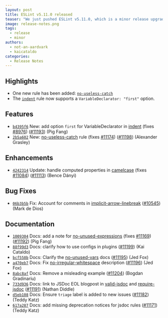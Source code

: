 ```yaml
---
layout: post
title: ESLint v5.11.0 released
teaser: "We just pushed ESLint v5.11.0, which is a minor release upgrade of ESLint. This release adds some new features and fixes several bugs found in the previous release."
image: release-notes.png
tags:
  - release
  - minor
authors:
  - not-an-aardvark
  - kaicataldo
categories:
  - Release Notes
---
```


## Highlights

* One new rule has been added: [`no-useless-catch`](/docs/rules/no-useless-catch)
* The [`indent`](/docs/rules/indent) rule now supports a `VariableDeclarator: "first"` option.

## Features


* [`b4395f6`](https://github.com/eslint/eslint/commit/b4395f671442a7e0be956382c24cce38025a6df6) New: add option `first` for VariableDeclarator in [indent](/docs/rules/indent) (fixes [#8976](https://github.com/eslint/eslint/issues/8976)) ([#11193](https://github.com/eslint/eslint/issues/11193)) (Pig Fang)
* [`2b5a602`](https://github.com/eslint/eslint/commit/2b5a60284670a3ab1281b206941ed38faf2ea10c) New: [no-useless-catch](/docs/rules/no-useless-catch) rule (fixes [#11174](https://github.com/eslint/eslint/issues/11174)) ([#11198](https://github.com/eslint/eslint/issues/11198)) (Alexander Grasley)




## Enhancements


* [`4242314`](https://github.com/eslint/eslint/commit/4242314215a6f35e432860433906f47af1a29724) Update: handle computed properties in [camelcase](/docs/rules/camelcase) (fixes [#11084](https://github.com/eslint/eslint/issues/11084)) ([#11113](https://github.com/eslint/eslint/issues/11113)) (Bence Dányi)




## Bug Fixes


* [`06b3b5b`](https://github.com/eslint/eslint/commit/06b3b5bfcf0429c5078d4f4af3c03bb777e4f022) Fix: Account for comments in [implicit-arrow-linebreak](/docs/rules/implicit-arrow-linebreak) ([#10545](https://github.com/eslint/eslint/issues/10545)) (Mark de Dios)




## Documentation


* [`1009304`](https://github.com/eslint/eslint/commit/100930493d9ab802a94dac5c761515b12241ddd2) Docs: add a note for [no-unused-expressions](/docs/rules/no-unused-expressions) (fixes [#11169](https://github.com/eslint/eslint/issues/11169)) ([#11192](https://github.com/eslint/eslint/issues/11192)) (Pig Fang)
* [`88f99d3`](https://github.com/eslint/eslint/commit/88f99d31b88a4cde4563bc4a6f4c41f0cc557885) Docs: clarify how to use configs in plugins ([#11199](https://github.com/eslint/eslint/issues/11199)) (Kai Cataldo)
* [`bcf558b`](https://github.com/eslint/eslint/commit/bcf558b2f7036f487af2bdb2b2d34b6cdf7fc174) Docs: Clarify the [no-unused-vars](/docs/rules/no-unused-vars) docs ([#11195](https://github.com/eslint/eslint/issues/11195)) (Jed Fox)
* [`a470eb7`](https://github.com/eslint/eslint/commit/a470eb73d52fae0f0bc48de5a487e23cf78fcfa9) Docs: Fix [no-irregular-whitespace](/docs/rules/no-irregular-whitespace) description ([#11196](https://github.com/eslint/eslint/issues/11196)) (Jed Fox)
* [`8abc8af`](https://github.com/eslint/eslint/commit/8abc8afe71691b747cbd1819a13d896e8aa5b92a) Docs: Remove a misleading example ([#11204](https://github.com/eslint/eslint/issues/11204)) (Bogdan Gradinariu)
* [`733d936`](https://github.com/eslint/eslint/commit/733d93618a99758a05453ab94505a9f1330950e0) Docs: link to JSDoc EOL blogpost in [valid-jsdoc](/docs/rules/valid-jsdoc) and [require-jsdoc](/docs/rules/require-jsdoc) ([#11191](https://github.com/eslint/eslint/issues/11191)) (Nathan Diddle)
* [`d5eb108`](https://github.com/eslint/eslint/commit/d5eb108e17f676d0e4fcddeb1211b4bdfac760c1) Docs: Ensure `triage` label is added to new issues ([#11182](https://github.com/eslint/eslint/issues/11182)) (Teddy Katz)
* [`617a287`](https://github.com/eslint/eslint/commit/617a2874ed085bca36ca289aac55e3b7f7ce937e) Docs: add missing deprecation notices for jsdoc rules ([#11171](https://github.com/eslint/eslint/issues/11171)) (Teddy Katz)
